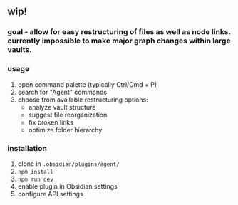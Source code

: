 ## wip!

### goal - allow for easy restructuring of files as well as node links. currently impossible to make major graph changes within large vaults.

### usage
1. open command palette (typically Ctrl/Cmd + P)
2. search for "Agent" commands
3. choose from available restructuring options:
   - analyze vault structure
   - suggest file reorganization
   - fix broken links
   - optimize folder hierarchy

### installation
1. clone in `.obsidian/plugins/agent/`
2. `npm install`
3. `npm run dev`
4. enable plugin in Obsidian settings
5. configure API settings
